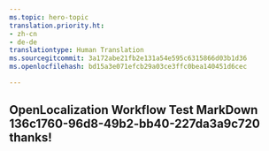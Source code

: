 ```yaml
---
ms.topic: hero-topic
translation.priority.ht:
- zh-cn
- de-de
translationtype: Human Translation
ms.sourcegitcommit: 3a172abe21fb2e131a54e595c6315866d03b1d36
ms.openlocfilehash: bd15a3e071efcb29a03ce3ffc0bea140451d6cec

---
```

## OpenLocalization Workflow Test MarkDown 136c1760-96d8-49b2-bb40-227da3a9c720 thanks!



<!--HONumber=Jul16_HO5-->


